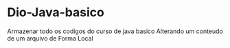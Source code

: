 # Dio-Java-basico
Armazenar todo os codigos do curso de java basico 
Alterando um conteudo de um arquivo de Forma Local
